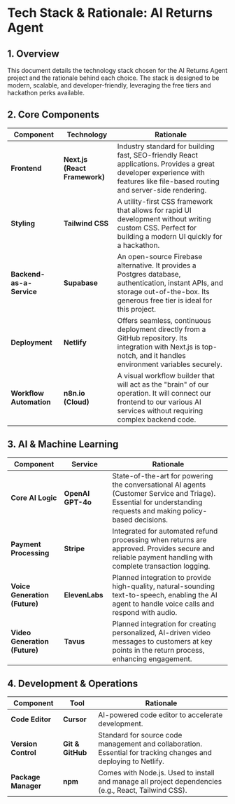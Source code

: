 # Tech Stack & Rationale: AI Returns Agent

## 1. Overview

This document details the technology stack chosen for the AI Returns Agent project and the rationale behind each choice. The stack is designed to be modern, scalable, and developer-friendly, leveraging the free tiers and hackathon perks available.

## 2. Core Components

| Component              | Technology                                   | Rationale                                                                                                                                              |
| ---------------------- | -------------------------------------------- | ------------------------------------------------------------------------------------------------------------------------------------------------------ |
| **Frontend**           | **Next.js (React Framework)**                | Industry standard for building fast, SEO-friendly React applications. Provides a great developer experience with features like file-based routing and server-side rendering. |
| **Styling**            | **Tailwind CSS**                             | A utility-first CSS framework that allows for rapid UI development without writing custom CSS. Perfect for building a modern UI quickly for a hackathon.      |
| **Backend-as-a-Service** | **Supabase**                                 | An open-source Firebase alternative. It provides a Postgres database, authentication, instant APIs, and storage out-of-the-box. Its generous free tier is ideal for this project. |
| **Deployment**         | **Netlify**                                  | Offers seamless, continuous deployment directly from a GitHub repository. Its integration with Next.js is top-notch, and it handles environment variables securely. |
| **Workflow Automation**| **n8n.io (Cloud)**                           | A visual workflow builder that will act as the "brain" of our operation. It will connect our frontend to our various AI services without requiring complex backend code. |

## 3. AI & Machine Learning

| Component                   | Service                               | Rationale                                                                                                                                                         |
| --------------------------- | ------------------------------------- | ----------------------------------------------------------------------------------------------------------------------------------------------------------------- |
| **Core AI Logic**           | **OpenAI GPT-4o**                     | State-of-the-art for powering the conversational AI agents (Customer Service and Triage). Essential for understanding requests and making policy-based decisions. |
| **Payment Processing**      | **Stripe**                            | Integrated for automated refund processing when returns are approved. Provides secure and reliable payment handling with complete transaction logging.        |
| **Voice Generation (Future)** | **ElevenLabs**                        | Planned integration to provide high-quality, natural-sounding text-to-speech, enabling the AI agent to handle voice calls and respond with audio.            |
| **Video Generation (Future)** | **Tavus**                             | Planned integration for creating personalized, AI-driven video messages to customers at key points in the return process, enhancing engagement.             |

## 4. Development & Operations

| Component               | Tool                                  | Rationale                                                                                                                   |
| ----------------------- | ------------------------------------- | --------------------------------------------------------------------------------------------------------------------------- |
| **Code Editor**         | **Cursor**                            | AI-powered code editor to accelerate development.                                                                           |
| **Version Control**     | **Git & GitHub**                        | Standard for source code management and collaboration. Essential for tracking changes and deploying to Netlify.               |
| **Package Manager**     | **npm**                               | Comes with Node.js. Used to install and manage all project dependencies (e.g., React, Tailwind CSS).                        | 